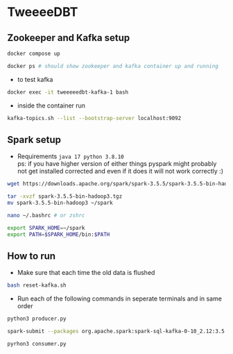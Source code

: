 # TweeeeDBT

## Zookeeper and Kafka setup
```bash
docker compose up
```

```bash
docker ps # should show zookeeper and kafka container up and running
```

- to test kafka
```bash
docker exec -it tweeeeedbt-kafka-1 bash
```

- inside the container run 
```bash
kafka-topics.sh --list --bootstrap-server localhost:9092
```

## Spark setup
- Requirements 
`java 17 python 3.8.10` <br>
ps: if you have higher version of either things pyspark might probably not get installed corrected and even if it does it will not work correctly :) 
```bash
wget https://downloads.apache.org/spark/spark-3.5.5/spark-3.5.5-bin-hadoop3.tgz
```

```bash
tar -xvzf spark-3.5.5-bin-hadoop3.tgz
mv spark-3.5.5-bin-hadoop3 ~/spark
```

```bash
nano ~/.bashrc # or zshrc
```

```bash
export SPARK_HOME=~/spark
export PATH=$SPARK_HOME/bin:$PATH
```

## How to run

- Make sure that each time the old data is flushed
```bash
bash reset-kafka.sh
```

- Run each of the following commands in seperate terminals and in same order
```bash
python3 producer.py
```

```bash
spark-submit --packages org.apache.spark:spark-sql-kafka-0-10_2.12:3.5.0 stream_processing.py
```

```bash
pyrhon3 consumer.py
```